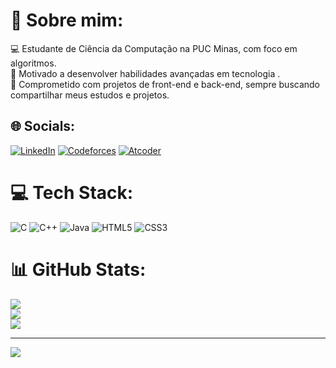 # 💫 Sobre mim:
💻 Estudante de Ciência da Computação na PUC Minas, com foco em algoritmos.<br>🚀 Motivado a desenvolver habilidades avançadas em tecnologia .<br>🎨 Comprometido com projetos de front-end e back-end, sempre buscando compartilhar meus estudos e projetos.<br>


## 🌐 Socials:
[![LinkedIn](https://img.shields.io/badge/LinkedIn-%230077B5.svg?logo=linkedin&logoColor=white)](https://www.linkedin.com/in/gustavo-lopes-164551287/) 
[![Codeforces](https://badges.joonhyung.xyz/codeforces/GustavoLopesOliveira.svg)](https://codeforces.com/profile/GustavoLopesOliveira)
[![Atcoder](https://badges.joonhyung.xyz/atcoder/topology.svg)](https://atcoder.jp/users/GustavoLopes)

# 💻 Tech Stack:
![C](https://img.shields.io/badge/c-%2300599C.svg?style=for-the-badge&logo=c&logoColor=white) ![C++](https://img.shields.io/badge/c++-%2300599C.svg?style=for-the-badge&logo=c%2B%2B&logoColor=white) ![Java](https://img.shields.io/badge/java-%23ED8B00.svg?style=for-the-badge&logo=openjdk&logoColor=white) ![HTML5](https://img.shields.io/badge/html5-%23E34F26.svg?style=for-the-badge&logo=html5&logoColor=white) ![CSS3](https://img.shields.io/badge/css3-%231572B6.svg?style=for-the-badge&logo=css3&logoColor=white)
# 📊 GitHub Stats:
![](https://github-readme-stats.vercel.app/api?username=GustavoLopesOliveira&theme=dark&hide_border=true&include_all_commits=true&count_private=false)<br/>
![](https://github-readme-streak-stats.herokuapp.com/?user=GustavoLopesOliveira&theme=dark&hide_border=true)<br/>
![](https://github-readme-stats.vercel.app/api/top-langs/?username=GustavoLopesOliveira&theme=dark&hide_border=true&include_all_commits=true&count_private=false&layout=compact)

---
[![](https://visitcount.itsvg.in/api?id=GustavoLopesOliveira&icon=0&color=0)](https://visitcount.itsvg.in)

<!-- Proudly created with GPRM ( https://gprm.itsvg.in ) -->
